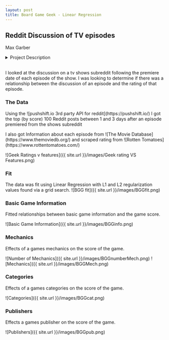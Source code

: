 ```yaml
---
layout: post
title: Board Game Geek - Linear Regression
---
```


## Reddit Discussion of TV episodes
Max Garber

<div><details><summary>Project Description</summary>
  <strong> Backstory: </strong>
    <p> Using data we scrape from the web, what can we learn about our data via unsupervised learning techniques? Extend your analysis by combining unsupervised and supervised learning methods, or by developing a recommender system, etc. </p>

  <strong> Data: </strong>
    <p> type: text data </p>
    <p> acquisition: api's, scraping, etc. </p>
    <p> storage: mongodb </p>
  <strong> Skills & Tools: </strong>
    <p> flask </p>
    <p> mongodb </p>
    <p> nlp </p>
    <p> unsupervised learning </p>
    <p> dimensionality reduction </p>
    <p> topic modeling </p>
    <p> recommender systems </p>
  <strong> Analysis: </strong>
    <p> unsupervised learning (clustering and/or dimensionality reduction) is required, other types of modeling (listed above) are encouraged. </p>
  <hr>
</details><br></div>

I looked at the discussion on a tv shows subreddit following the premiere date of each episode of the show.
I was looking to determine if there was a relationship between the discussion of an episode and the rating of that episode.

### The Data

<p> Using the ![pushshift.io 3rd party API for reddit](https://pushshift.io/) I got the top (by score) 100 Reddit posts between 1 and 3 days after an episode premiered from the shows subreddit </p>
<p> I also got Information about each episode from ![The Movie Database](https://www.themoviedb.org/) and scraped rating from ![Rotten Tomatoes](https://www.rottentomatoes.com/) </p>

![Geek Ratings v features]({{ site.url }}/images/Geek rating VS Features.png)

### Fit

The data was fit using Linear Regression with L1 and L2 regularization values found via a grid search.
![BGG fit]({{ site.url }}/images/BGGfit.png)

### Basic Game Information

Fitted relationships between basic game information and the game score.

![Basic Game Information]({{ site.url }}/images/BGGinfo.png)

### Mechanics

Effects of a games mechanics on the score of the game.

![Number of Mechanics]({{ site.url }}/images/BGGnumberMech.png)
![Mechanics]({{ site.url }}/images/BGGMech.png)

### Categories

Effects of a games categories on the score of the game.

![Categories]({{ site.url }}/images/BGGcat.png)

### Publishers

Effects a games publisher on the score of the game.

![Publishers]({{ site.url }}/images/BGGpub.png)
